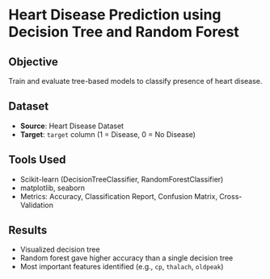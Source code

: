 # Heart Disease Prediction using Decision Tree and Random Forest

## Objective
Train and evaluate tree-based models to classify presence of heart disease.

## Dataset
- **Source**: Heart Disease Dataset
- **Target**: `target` column (1 = Disease, 0 = No Disease)

## Tools Used
- Scikit-learn (DecisionTreeClassifier, RandomForestClassifier)
- matplotlib, seaborn
- Metrics: Accuracy, Classification Report, Confusion Matrix, Cross-Validation

## Results
- Visualized decision tree
- Random forest gave higher accuracy than a single decision tree
- Most important features identified (e.g., `cp`, `thalach`, `oldpeak`)
